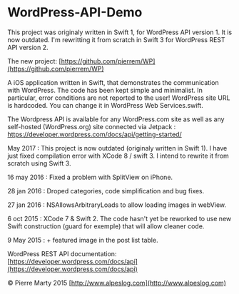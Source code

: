 # WordPress-API-Demo

This project was originaly written in Swift 1, for WordPress API version 1.
It is now outdated. I'm rewritting it from scratch in  Swift 3 for WordPress REST API version 2.

The new project:
[https://github.com/pierrem/WP](https://github.com/pierrem/WP)


A iOS application written in Swift, that demonstrates the communication with WordPress. The code has been kept simple and minimalist. In particular, error conditions are not reported to the user!
WordPress site URL is hardcoded. You can change it in WordPress Web Services.swift.

The Wordpress API is available for any WordPress.com site as well as any self-hosted (WordPress.org) site connected via Jetpack :
https://developer.wordpress.com/docs/api/getting-started/

May 2017 : This project is now outdated (originaly written in Swift 1). I have just fixed compilation error with XCode 8 / swift 3. I intend to rewrite it from scratch using Swift 3.


16 may 2016 : Fixed a problem with SplitView on iPhone.

28 jan 2016 : Droped categories, code simplification and bug fixes.

27 jan 2016 : NSAllowsArbitraryLoads to allow loading images in webView.

6 oct 2015 : XCode 7 & Swift 2.
The code hasn't yet be reworked to use new Swift construction (guard for exemple) that will allow cleaner code.

9 May 2015 : + featured  image in the post list table.

WordPress REST API documentation: [https://developer.wordpress.com/docs/api](https://developer.wordpress.com/docs/api)

© Pierre Marty 2015
[http://www.alpeslog.com](http://www.alpeslog.com)
